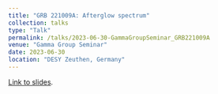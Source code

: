 ```yaml
---
title: "GRB 221009A: Afterglow spectrum"
collection: talks
type: "Talk"
permalink: /talks/2023-06-30-GammaGroupSeminar_GRB221009A
venue: "Gamma Group Seminar"
date: 2023-06-30
location: "DESY Zeuthen, Germany"
---
```


[Link to slides](https://maklinger.github.io/files/presentations/GammaGroupSeminar23_GRB221009A_Klinger.pdf).
